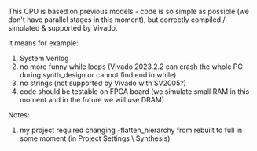 This CPU is based on previous models - code is so simple as possible (we don't have parallel stages in this moment), but
correctly compiled / simulated & supported by Vivado.

It means for example:

1. System Verilog
2. no more funny while loops (Vivado 2023.2.2 can crash the whole PC during synth_design or cannot find end in while)
3. no strings (not supported by Vivado with SV2005?)
4. code should be testable on FPGA board (we simulate small RAM in this moment and in the future we will use DRAM)

Notes:

1. my project required changing -flatten_hierarchy from rebuilt to full in some moment (in Project Settings \ Synthesis)
